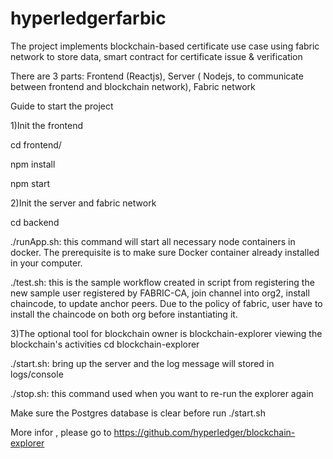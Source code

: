 # hyperledgerfarbic
The project implements blockchain-based certificate use case using fabric network to store data, smart contract for certificate issue &amp; verification

There are 3 parts: Frontend (Reactjs), Server ( Nodejs, to communicate between frontend and blockchain network), Fabric network

Guide to start the project

1)Init the frontend

cd frontend/

npm install

npm start

2)Init the server and fabric network

cd backend

./runApp.sh: this command will start all necessary node containers in docker. The prerequisite is to make sure Docker container already installed in your computer.

./test.sh: this is the sample workflow created in script from registering the new sample user registered by FABRIC-CA, join channel into org2, install chaincode, to update anchor peers. Due to the policy of fabric, user have to install the chaincode on both org before instantiating it.

3)The optional tool for blockchain owner is blockchain-explorer viewing the blockchain's activities
cd blockchain-explorer

./start.sh: bring up the server and the log message will stored in logs/console

./stop.sh: this command used when you want to re-run the explorer again

Make sure the Postgres database is clear before run ./start.sh

More infor , please go to https://github.com/hyperledger/blockchain-explorer
